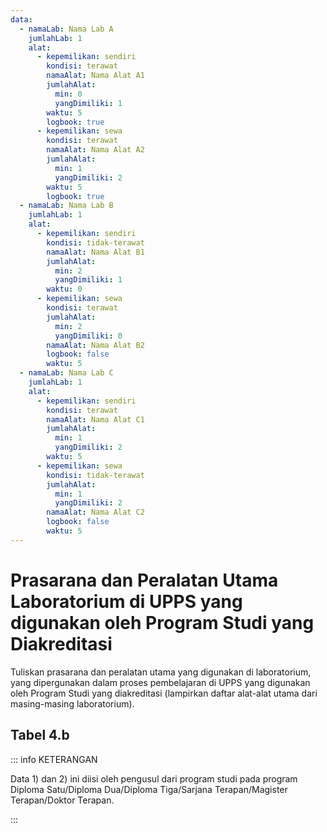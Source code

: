 ```yaml
---
data:
  - namaLab: Nama Lab A
    jumlahLab: 1
    alat:
      - kepemilikan: sendiri
        kondisi: terawat
        namaAlat: Nama Alat A1
        jumlahAlat:
          min: 0
          yangDimiliki: 1
        waktu: 5
        logbook: true
      - kepemilikan: sewa
        kondisi: terawat
        namaAlat: Nama Alat A2
        jumlahAlat:
          min: 1
          yangDimiliki: 2
        waktu: 5
        logbook: true
  - namaLab: Nama Lab B
    jumlahLab: 1
    alat:
      - kepemilikan: sendiri
        kondisi: tidak-terawat
        namaAlat: Nama Alat B1
        jumlahAlat:
          min: 2
          yangDimiliki: 1
        waktu: 0
      - kepemilikan: sewa
        kondisi: terawat
        jumlahAlat:
          min: 2
          yangDimiliki: 0
        namaAlat: Nama Alat B2
        logbook: false
        waktu: 5
  - namaLab: Nama Lab C
    jumlahLab: 1
    alat:
      - kepemilikan: sendiri
        kondisi: terawat
        namaAlat: Nama Alat C1
        jumlahAlat:
          min: 1
          yangDimiliki: 2
        waktu: 5
      - kepemilikan: sewa
        kondisi: tidak-terawat
        jumlahAlat:
          min: 1
          yangDimiliki: 2
        namaAlat: Nama Alat C2
        logbook: false
        waktu: 5
---
```


<script setup>
import { useData } from "vitepress"
import Tabel from '../components/tabel-4b.vue'

const { frontmatter } = useData()
</script>

# Prasarana dan Peralatan Utama Laboratorium di UPPS yang digunakan oleh Program Studi yang Diakreditasi

Tuliskan prasarana dan peralatan utama yang digunakan di laboratorium, yang dipergunakan dalam proses pembelajaran di UPPS yang digunakan oleh Program Studi yang diakreditasi (lampirkan daftar alat-alat utama dari masing-masing laboratorium).

## Tabel 4.b

<Tabel :data="frontmatter.data" />

::: info KETERANGAN

Data 1) dan 2) ini diisi oleh pengusul dari program studi pada program Diploma Satu/Diploma Dua/Diploma Tiga/Sarjana Terapan/Magister Terapan/Doktor Terapan.

:::
